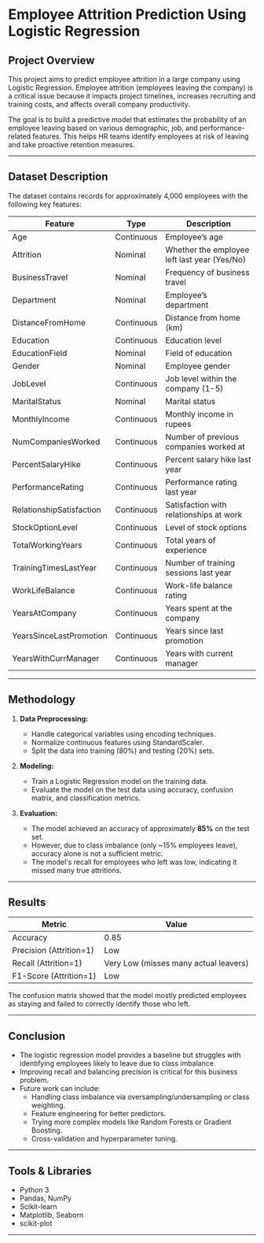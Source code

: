 # Employee Attrition Prediction Using Logistic Regression

## Project Overview

This project aims to predict employee attrition in a large company using Logistic Regression. Employee attrition (employees leaving the company) is a critical issue because it impacts project timelines, increases recruiting and training costs, and affects overall company productivity.

The goal is to build a predictive model that estimates the probability of an employee leaving based on various demographic, job, and performance-related features. This helps HR teams identify employees at risk of leaving and take proactive retention measures.

---

## Dataset Description

The dataset contains records for approximately 4,000 employees with the following key features:

| Feature                 | Type       | Description                                             |
|-------------------------|------------|---------------------------------------------------------|
| Age                     | Continuous | Employee’s age                                          |
| Attrition               | Nominal    | Whether the employee left last year (Yes/No)           |
| BusinessTravel          | Nominal    | Frequency of business travel                             |
| Department              | Nominal    | Employee’s department                                   |
| DistanceFromHome        | Continuous | Distance from home (km)                                  |
| Education               | Continuous | Education level                                         |
| EducationField          | Nominal    | Field of education                                      |
| Gender                  | Nominal    | Employee gender                                        |
| JobLevel                | Continuous | Job level within the company (1-5)                      |
| MaritalStatus           | Nominal    | Marital status                                         |
| MonthlyIncome           | Continuous | Monthly income in rupees                                |
| NumCompaniesWorked      | Continuous | Number of previous companies worked at                  |
| PercentSalaryHike       | Continuous | Percent salary hike last year                            |
| PerformanceRating       | Continuous | Performance rating last year                             |
| RelationshipSatisfaction| Continuous | Satisfaction with relationships at work                |
| StockOptionLevel        | Continuous | Level of stock options                                  |
| TotalWorkingYears       | Continuous | Total years of experience                                |
| TrainingTimesLastYear   | Continuous | Number of training sessions last year                    |
| WorkLifeBalance         | Continuous | Work-life balance rating                                |
| YearsAtCompany          | Continuous | Years spent at the company                               |
| YearsSinceLastPromotion | Continuous | Years since last promotion                               |
| YearsWithCurrManager    | Continuous | Years with current manager                               |

---

## Methodology

1. **Data Preprocessing:**  
   - Handle categorical variables using encoding techniques.  
   - Normalize continuous features using StandardScaler.  
   - Split the data into training (80%) and testing (20%) sets.

2. **Modeling:**  
   - Train a Logistic Regression model on the training data.  
   - Evaluate the model on the test data using accuracy, confusion matrix, and classification metrics.

3. **Evaluation:**  
   - The model achieved an accuracy of approximately **85%** on the test set.  
   - However, due to class imbalance (only ~15% employees leave), accuracy alone is not a sufficient metric.  
   - The model's recall for employees who left was low, indicating it missed many true attritions.

---

## Results

| Metric        | Value  |
|---------------|--------|
| Accuracy      | 0.85   |
| Precision (Attrition=1) | Low    |
| Recall (Attrition=1)    | Very Low (misses many actual leavers) |
| F1-Score (Attrition=1)  | Low    |

The confusion matrix showed that the model mostly predicted employees as staying and failed to correctly identify those who left.

---

## Conclusion

- The logistic regression model provides a baseline but struggles with identifying employees likely to leave due to class imbalance.
- Improving recall and balancing precision is critical for this business problem.
- Future work can include:  
  - Handling class imbalance via oversampling/undersampling or class weighting.  
  - Feature engineering for better predictors.  
  - Trying more complex models like Random Forests or Gradient Boosting.  
  - Cross-validation and hyperparameter tuning.

---

## Tools & Libraries

- Python 3  
- Pandas, NumPy  
- Scikit-learn  
- Matplotlib, Seaborn  
- scikit-plot  

---

